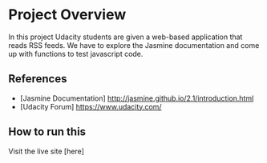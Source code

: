 # Project Overview

In this project Udacity students are given a web-based application that reads RSS feeds. We have to explore the Jasmine documentation and come up with functions to test javascript code.


## References

* [Jasmine Documentation] http://jasmine.github.io/2.1/introduction.html
* [Udacity Forum]  https://www.udacity.com/





## How to run this

Visit the live site [here] 


